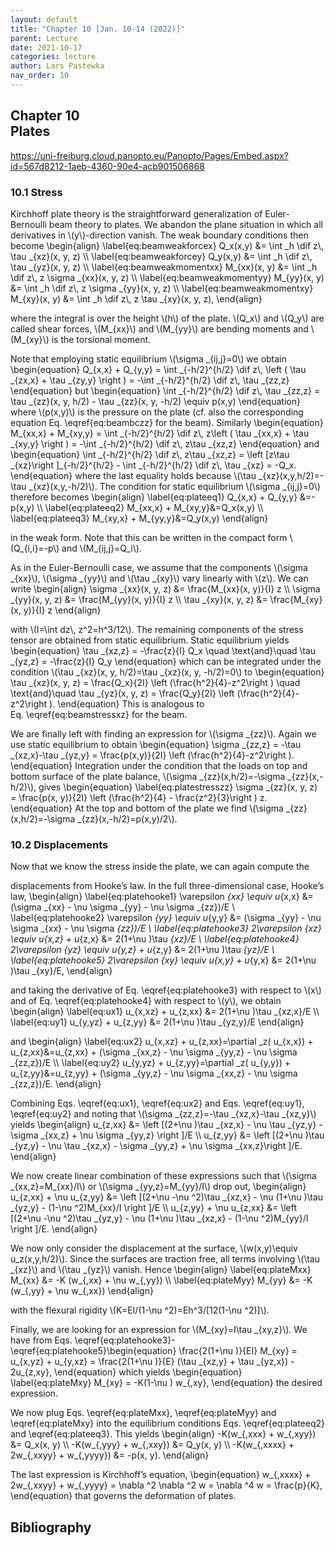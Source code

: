 ```yaml
---
layout: default
title: "Chapter 10 [Jan. 10-14 (2022)]"
parent: Lecture
date: 2021-10-17
categories: lecture
author: Lars Pastewka
nav_order: 10
---
```



<h2 class='chapterHead'><span class='titlemark'>Chapter 10</span><br /><a id='x1-100010'></a>Plates</h2>
<!-- l. 3 --><p class='noindent'><a class='url' href='https://uni-freiburg.cloud.panopto.eu/Panopto/Pages/Embed.aspx?id=567d8212-1aeb-4360-90e4-acb901506868'><span class='cmtt-12'>https://uni-freiburg.cloud.panopto.eu/Panopto/Pages/Embed.aspx?id=567d8212-1aeb-4360-90e4-acb901506868</span></a>
</p>
<h3 class='sectionHead'><span class='titlemark'>10.1 </span> <a id='x1-200010.1'></a>Stress</h3>
<!-- l. 7 --><p class='noindent'>Kirchhoff plate theory is the straightforward generalization of Euler-Bernoulli
beam theory to plates. We abandon the plane situation in which all derivatives in
\(y\)-direction vanish. The weak boundary conditions then become \begin{align} \label{eq:beamweakforcex} Q_x(x,y) &amp;= \int _h \dif z\, \tau _{xz}(x, y, z) \\ \label{eq:beamweakforcey} Q_y(x,y) &amp;= \int _h \dif z\, \tau _{yz}(x, y, z) \\ \label{eq:beamweakmomentxx} M_{xx}(x, y) &amp;= \int _h \dif z\, z \sigma _{xx}(x, y, z) \\ \label{eq:beamweakmomentyy} M_{yy}(x, y) &amp;= \int _h \dif z\, z \sigma _{yy}(x, y, z) \\ \label{eq:beamweakmomentxy} M_{xy}(x, y) &amp;= \int _h \dif z\, z \tau _{xy}(x, y, z), \end{align}
</p><!-- l. 20 --><p class='indent'> where the integral is over the height \(h\) of the plate. \(Q_x\) and \(Q_y\) are called shear forces,
\(M_{xx}\) and \(M_{yy}\) are bending moments and \(M_{xy}\) is the torsional moment.
</p><!-- l. 22 --><p class='indent'> Note that employing static equilibrium \(\sigma _{ij,j}=0\) we obtain \begin{equation} Q_{x,x} + Q_{y,y} = \int _{-h/2}^{h/2} \dif z\, \left ( \tau _{zx,x} + \tau _{zy,y} \right ) = -\int _{-h/2}^{h/2} \dif z\, \tau _{zz,z} \end{equation}
but \begin{equation} \int _{-h/2}^{h/2} \dif z\, \tau _{zz,z} = \tau _{zz}(x, y, h/2) - \tau _{zz}(x, y, -h/2) \equiv p(x,y) \end{equation}
where \(p(x,y)\) is the pressure on the plate (cf. also the corresponding equation
Eq. \eqref{eq:beambczz} for the beam). Similarly \begin{equation} M_{xx,x} + M_{xy,y} = \int _{-h/2}^{h/2} \dif z\, z\left ( \tau _{xx,x} + \tau _{xy,y} \right ) = -\int _{-h/2}^{h/2} \dif z\, z\tau _{xz,z} \end{equation}
and \begin{equation} \int _{-h/2}^{h/2} \dif z\, z\tau _{xz,z} = \left [z\tau _{xz}\right ]_{-h/2}^{h/2} - \int _{-h/2}^{h/2} \dif z\, \tau _{xz} = -Q_x. \end{equation}
where the last equality holds because \(\tau _{xz}(x,y,h/2)=-\tau _{xz}(x,y,-h/2)\). The condition for static equilibrium \(\sigma _{ij,j}=0\)
therefore becomes \begin{align} \label{eq:plateeq1} Q_{x,x} + Q_{y,y} &amp;=-p(x,y) \\ \label{eq:plateeq2} M_{xx,x} + M_{xy,y}&amp;=Q_x(x,y) \\ \label{eq:plateeq3} M_{xy,x} + M_{yy,y}&amp;=Q_y(x,y) \end{align}
</p><!-- l. 48 --><p class='indent'> in the weak form. Note that this can be written in the compact form \(Q_{i,i}=-p\) and
\(M_{ij,j}=Q_i\).
</p><!-- l. 50 --><p class='indent'> As in the Euler-Bernoulli case, we assume that the components \(\sigma _{xx}\), \(\sigma _{yy}\) and \(\tau _{xy}\) vary
linearly with \(z\). We can write \begin{align} \sigma _{xx}(x, y, z) &amp;= \frac{M_{xx}(x, y)}{I} z \\ \sigma _{yy}(x, y, z) &amp;= \frac{M_{yy}(x, y)}{I} z \\ \tau _{xy}(x, y, z) &amp;= \frac{M_{xy}(x, y)}{I} z \end{align}
</p><!-- l. 56 --><p class='indent'> with \(I=\int dz\, z^2=h^3/12\). The remaining components of the stress tensor are obtained from static
equilibrium. Static equilibrium yields \begin{equation} \tau _{xz,z} = -\frac{z}{I} Q_x \quad \text{and}\quad \tau _{yz,z} = -\frac{z}{I} Q_y \end{equation}
which can be integrated under the condition \(\tau _{xz}(x, y, h/2)=\tau _{xz}(x, y, -h/2)=0\) to \begin{equation} \tau _{xz}(x, y, z) = \frac{Q_x}{2I} \left (\frac{h^2}{4}-z^2\right ) \quad \text{and}\quad \tau _{yz}(x, y, z) = \frac{Q_y}{2I} \left (\frac{h^2}{4}-z^2\right ). \end{equation}
This is analogous to Eq. \eqref{eq:beamstressxz} for the beam.
</p><!-- l. 70 --><p class='indent'> We are finally left with finding an expression for \(\sigma _{zz}\). Again we use static
equilibrium to obtain \begin{equation} \sigma _{zz,z} = -\tau _{xz,x}-\tau _{yz,y} = \frac{p(x,y)}{2I} \left (\frac{h^2}{4}-z^2\right ). \end{equation}
Integration under the condition that the loads on top and bottom surface of the
plate balance, \(\sigma _{zz}(x,h/2)=-\sigma _{zz}(x,-h/2)\), gives \begin{equation} \label{eq:platestresszz} \sigma _{zz}(x, y, z) = \frac{p(x, y)}{2I} \left (\frac{h^2}{4} - \frac{z^2}{3}\right ) z. \end{equation}
At the top and bottom of the plate we find \(\sigma _{zz}(x,h/2)=-\sigma _{zz}(x,-h/2)=p(x,y)/2\).
</p><!-- l. 83 --><p class='noindent'>
</p>
<h3 class='sectionHead'><span class='titlemark'>10.2 </span> <a id='x1-300010.2'></a>Displacements</h3>
<!-- l. 85 --><p class='noindent'>Now that we know the stress inside the plate, we can again compute the



displacements from Hooke’s law. In the full three-dimensional case, Hooke’s law, \begin{align} \label{eq:platehooke1} \varepsilon _{xx} \equiv u_{x,x} &amp;= (\sigma _{xx} - \nu \sigma _{yy} - \nu \sigma _{zz})/E \\ \label{eq:platehooke2} \varepsilon _{yy} \equiv u_{y,y} &amp;= (\sigma _{yy} - \nu \sigma _{xx} - \nu \sigma _{zz})/E \\ \label{eq:platehooke3} 2\varepsilon _{xz} \equiv u_{x,z} + u_{z,x} &amp;= 2(1+\nu )\tau _{xz}/E \\ \label{eq:platehooke4} 2\varepsilon _{yz} \equiv u_{y,z} + u_{z,y} &amp;= 2(1+\nu )\tau _{yz}/E \\ \label{eq:platehooke5} 2\varepsilon _{xy} \equiv u_{x,y} + u_{y,x} &amp;= 2(1+\nu )\tau _{xy}/E, \end{align}
</p><!-- l. 98 --><p class='indent'> and taking the derivative of Eq. \eqref{eq:platehooke3} with respect to \(x\) and
of Eq. \eqref{eq:platehooke4} with respect to \(y\), we obtain \begin{align} \label{eq:ux1} u_{x,xz} + u_{z,xx} &amp;= 2(1+\nu )\tau _{xz,x}/E \\ \label{eq:uy1} u_{y,yz} + u_{z,yy} &amp;= 2(1+\nu )\tau _{yz,y}/E \end{align}
</p><!-- l. 105 --><p class='indent'> and \begin{align} \label{eq:ux2} u_{x,xz} + u_{z,xx}=\partial _z( u_{x,x}) + u_{z,xx}&amp;=u_{z,xx} + (\sigma _{xx,z} - \nu \sigma _{yy,z} - \nu \sigma _{zz,z})/E \\ \label{eq:uy2} u_{y,yz} + u_{z,yy}=\partial _z( u_{y,y}) + u_{z,yy}&amp;=u_{z,yy} + (\sigma _{yy,z} - \nu \sigma _{xx,z} - \nu \sigma _{zz,z})/E. \end{align}
</p><!-- l. 112 --><p class='indent'> Combining Eqs. \eqref{eq:ux1}, \eqref{eq:ux2} and Eqs. \eqref{eq:uy1},
\eqref{eq:uy2} and noting that \(\sigma _{zz,z}=-\tau _{xz,x}-\tau _{xz,y}\) yields \begin{align} u_{z,xx} &amp;= \left [(2+\nu )\tau _{xz,x} - \nu \tau _{yz,y} - \sigma _{xx,z} + \nu \sigma _{yy,z} \right ]/E \\ u_{z,yy} &amp;= \left [(2+\nu )\tau _{yz,y} - \nu \tau _{xz,x} - \sigma _{yy,z} + \nu \sigma _{xx,z}\right ]/E. \end{align}
</p><!-- l. 117 --><p class='indent'> We now create linear combination of these expressions such that \(\sigma _{xx,z}=M_{xx}/I\) or \(\sigma _{yy,z}=M_{yy}/I\) drop out,
\begin{align} u_{z,xx} + \nu u_{z,yy} &amp;= \left [(2+\nu -\nu ^2)\tau _{xz,x} - \nu (1+\nu )\tau _{yz,y} - (1-\nu ^2)M_{xx}/I \right ]/E \\ u_{z,yy} + \nu u_{z,xx} &amp;= \left [(2+\nu -\nu ^2)\tau _{yz,y} - \nu (1+\nu )\tau _{xz,x} - (1-\nu ^2)M_{yy}/I \right ]/E. \end{align}
</p><!-- l. 122 --><p class='indent'> We now only consider the displacement at the surface, \(w(x,y)\equiv u_z(x,y,h/2)\). Since the surfaces are
traction free, all terms involving \(\tau _{xz}\) and \(\tau _{yz}\) vanish. Hence \begin{align} \label{eq:plateMxx} M_{xx} &amp;= -K (w_{,xx} + \nu w_{,yy}) \\ \label{eq:plateMyy} M_{yy} &amp;= -K (w_{,yy} + \nu w_{,xx}) \end{align}
</p><!-- l. 129 --><p class='indent'> with the <span class='cmti-12'>flexural rigidity</span> \(K=EI/(1-\nu ^2)=Eh^3/[12(1-\nu ^2)]\).
</p><!-- l. 131 --><p class='indent'> Finally, we are looking for an expression for \(M_{xy}=I\tau _{xy,z}\). We have from
Eqs. \eqref{eq:platehooke3}-\eqref{eq:platehooke5}\begin{equation} \frac{2(1+\nu )}{EI} M_{xy} = u_{x,yz} + u_{y,xz} = \frac{2(1+\nu )}{E} (\tau _{xz,y} + \tau _{yz,x}) - 2u_{z,xy}, \end{equation}
which yields \begin{equation} \label{eq:plateMxy} M_{xy} = -K(1-\nu ) w_{,xy}, \end{equation}
the desired expression.
</p><!-- l. 142 --><p class='indent'> We now plug Eqs. \eqref{eq:plateMxx}, \eqref{eq:plateMyy} and
\eqref{eq:plateMxy} into the equilibrium conditions Eqs. \eqref{eq:plateeq2} and
\eqref{eq:plateeq3}. This yields \begin{align} -K(w_{,xxx} + w_{,xyy}) &amp;= Q_x(x, y) \\ -K(w_{,yyy} + w_{,xxy}) &amp;= Q_y(x, y) \\ -K(w_{,xxxx} + 2w_{,xxyy} + w_{,yyyy}) &amp;= -p(x, y). \end{align}
</p><!-- l. 148 --><p class='indent'> The last expression is Kirchhoff’s equation, \begin{equation} w_{,xxxx} + 2w_{,xxyy} + w_{,yyyy} = \nabla ^2 \nabla ^2 w = \nabla ^4 w = \frac{p}{K}, \end{equation}
that governs the deformation of plates.



</p>
<h2 class='likechapterHead'><a id='x1-400010.2'></a>Bibliography</h2>

